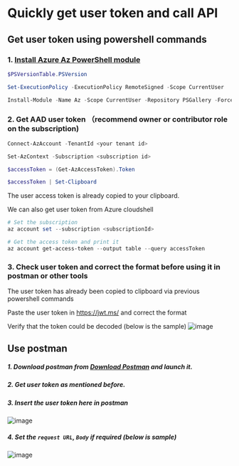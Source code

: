 # Quickly get user token and call API

## Get user token using powershell commands
### 1. [Install Azure Az PowerShell module](https://learn.microsoft.com/en-us/powershell/azure/install-az-ps?view=azps-8.3.0)
```powershell
$PSVersionTable.PSVersion

Set-ExecutionPolicy -ExecutionPolicy RemoteSigned -Scope CurrentUser

Install-Module -Name Az -Scope CurrentUser -Repository PSGallery -Force
```

### 2. Get AAD user token （recommend owner or contributor role on the subscription)
```powershell
Connect-AzAccount -TenantId <your tenant id>

Set-AzContext -Subscription <subscription id>

$accessToken = (Get-AzAccessToken).Token

$accessToken | Set-Clipboard
```
The user access token is already copied to your clipboard.

We can also get user token from Azure cloudshell
```powershell
# Set the subscription
az account set --subscription <subscriptionId>

# Get the access token and print it
az account get-access-token --output table --query accessToken
```

### 3. Check user token and correct the format before using it in postman or other tools

The user token has already been copied to clipboard via previous powershell commands

Paste the user token in https://jwt.ms/ and correct the format

Verify that the token could be decoded (below is the sample)
![image](https://user-images.githubusercontent.com/96930989/210707002-751e29ab-1380-44f1-afb6-5de4f7e2c75f.png)

## Use postman
##### 1. Download postman from [Download Postman](https://www.postman.com/downloads/) and launch it.
##### 2. Get user token as mentioned before.
##### 3. Insert the user token here in postman
![image](https://user-images.githubusercontent.com/96930989/210289242-15003c92-1406-4289-9cfd-a08e5cd7260f.png)
##### 4. Set the `request URL`, `Body` if required (below is sample)
![image](https://user-images.githubusercontent.com/96930989/210707768-4979d7d8-4a3e-4b8d-821e-3234f2704be5.png)

